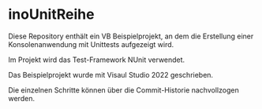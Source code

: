 # inoUnitReihe

Diese Repository enthält ein VB Beispielprojekt, an dem die Erstellung einer Konsolenanwendung mit Unittests aufgezeigt wird.

Im Projekt wird das Test-Framework NUnit verwendet. 

Das Beispielprojekt wurde mit Visaul Studio 2022 geschrieben.

Die einzelnen Schritte können über die Commit-Historie nachvollzogen werden.

